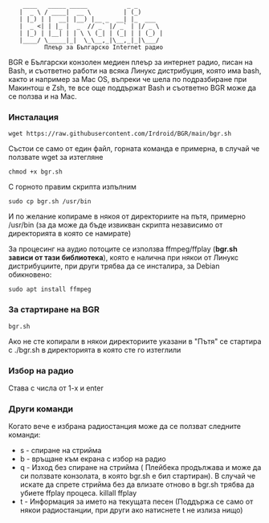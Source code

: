 
        ____   _____ _____           _ _       
       |  _ \ / ____|  __ \         | (_)      
       | |_) | |  __| |__) |__ _  __| |_  ___  
       |  _ <| | |_ |  _  // _` |/ _` | |/ _ \ 
       | |_) | |__| | | \ \ (_| | (_| | | (_) |
       |____/ \_____|_|  \_\__,_|\__,_|_|\___/ 
              Плеър за Българскo Internet радио                

BGR е Български конзолен медиен плеър за интернет радио, писан на Bash, и съответно работи на всяка Линукс дистрибуция, която има bash, както и например за Mac OS, въпреки че шела по подразбиране при Макинтош е Zsh, те все още поддържат Bash и съответно BGR може да се ползва и на Mac. 

### Инсталация
```
wget https://raw.githubusercontent.com/Irdroid/BGR/main/bgr.sh
```
Състои се само от един файл, горната команда е примерна, в случай че ползвате wget за изтегляне
```
chmod +x bgr.sh
```
С горното правим скрипта изпълним
```
sudo cp bgr.sh /usr/bin
```
И по желание копираме в някоя от директориите на пътя, примерно /usr/bin (за да може да бъде извикван скрипта независимо от директорията в която се намирате)

За процесинг на аудио потоците се използва ffmpeg/ffplay (**bgr.sh зависи от тази библиотека**), която е налична при някои от Линукс дистрибуциите, при други трябва да се инсталира, за Debian обикновено:

```
sudo apt install ffmpeg
```
### За стартиране на BGR
```
bgr.sh
```
Ако не сте копирали в някои директориите указани в "Пътя" се стартира с ./bgr.sh в директорията в която сте го изтеглили

### Избор на радио

Става с числа от 1-х и enter

### Други команди

Когато вече е избрана радиостанция може да се ползват следните команди:

- s - спиране на стрийма
- b - връщане към екрана с избор на радио
- q - Изход без спиране на стрийма ( Плейбека продължава и може да си ползвате конзолата, в която bgr.sh е бил стартиран). В случай че искате да спрете стрийма без да влизате отново в bgr.sh трябва да убиете ffplay процеса. killall ffplay
- t - Информация за името на текущата песен (Поддържа се само от някои радиостанции, при други ако натиснете t не излиза нищо)
